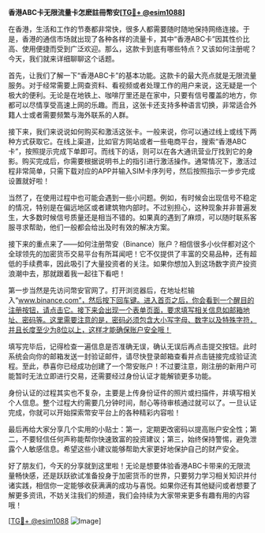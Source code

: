 **香港ABC卡无限流量卡怎麽註冊幣安[[TG💪+ @esim1088](https://t.me/s/esim1088)]**

在香港，生活和工作的节奏都非常快，很多人都需要随时随地保持网络连接。于是，香港的通信市场就出现了各种各样的流量卡，其中“香港ABC卡”因其性价比高、使用便捷而受到广泛欢迎。那么，这款卡到底有哪些特点？又该如何注册呢？今天，我们就来详细聊聊这个话题。

首先，让我们了解一下“香港ABC卡”的基本功能。这款卡的最大亮点就是无限流量服务。对于经常需要上网查资料、看视频或者处理工作的用户来说，这无疑是一个极大的便利。无论是在地铁上、咖啡厅里还是在家中，只要有信号覆盖的地方，你都可以尽情享受高速上网的乐趣。而且，这张卡还支持多种语言切换，非常适合外籍人士或者需要频繁与海外联系的人群。

接下来，我们来说说如何购买和激活这张卡。一般来说，你可以通过线上或线下两种方式获取它。在线上渠道，比如官方网站或者一些电商平台，搜索“香港ABC卡”，按照提示完成下单即可。而线下的话，则可以在各大通讯营业厅找到它的身影。购买完成后，你需要根据说明书上的指引进行激活操作。通常情况下，激活过程非常简单，只需下载对应的APP并输入SIM卡序列号，然后按照指示一步步完成设置就好啦！

当然了，在使用过程中也可能会遇到一些小问题。例如，有时候会出现信号不稳定的情况，特别是在偏远地区或者建筑物内部时。不过别担心，这种现象并非普遍发生，大多数时候信号质量还是相当不错的。如果真的遇到了麻烦，可以随时联系客服寻求帮助，他们一般都会给出及时有效的解决方案。

接下来的重点来了——如何注册幣安（Binance）账户？相信很多小伙伴都对这个全球领先的加密货币交易平台有所耳闻吧！它不仅提供了丰富的交易品种，还有超低的手续费率，因此吸引了大量投资者的关注。如果你想加入到这场数字资产投资浪潮中去，那就跟着我一起往下看吧！

第一步当然是先访问幣安官网了。打开浏览器后，在地址栏输入“www.binance.com”，然后按下回车键。进入首页之后，你会看到一个醒目的注册按钮，请点击它。接下来会出现一个表单页面，要求填写相关信息如邮箱地址、密码等。这里需要注意的是，密码必须包含大小写字母、数字以及特殊字符，并且长度至少为8位以上，这样才能确保账户安全哦！

填写完毕后，记得检查一遍信息是否准确无误，确认无误后再点击提交按钮。此时系统会向你的邮箱发送一封验证邮件，请尽快登录邮箱查看并点击链接完成验证流程。至此，恭喜你已经成功创建了一个幣安账户！不过要注意，刚注册的新用户可能暂时无法立即进行交易，还需要经过身份认证才能解锁更多功能。

身份认证的过程其实也不复杂，主要是上传身份证件的照片或扫描件，并填写相关个人信息。整个过程大约需要几分钟时间，耐心等待审核通过就可以了。一旦认证完成，你就可以开始探索幣安平台上的各种精彩内容啦！

最后再给大家分享几个实用的小贴士：第一，定期更改密码以提高账户安全性；第二，不要轻信任何声称能帮你快速致富的投资建议；第三，始终保持警惕，避免泄露个人敏感信息。希望这些小建议能够帮助大家更好地保护自己的财产安全。

好了朋友们，今天的分享就到这里啦！无论是想要体验香港ABC卡带来的无限流量畅快感，还是跃跃欲试准备投身于加密货币的世界，只要努力学习相关知识并付诸实践，相信你一定能够收获满满的成功与喜悦。如果你还有其他疑问或者想要了解更多资讯，不妨关注我们的频道，我们会持续为大家带来更多有趣有用的内容哦！

[[TG💪+ @esim1088](https://t.me/s/esim1088) ![Image](https://i.postimg.cc/4NQfJmqS/Snipaste-2025-05-13-00-14-12.png)]